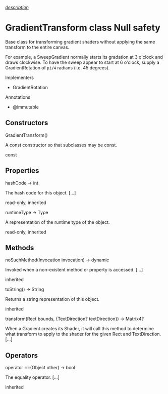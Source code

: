 [*description*][description]

# GradientTransform class Null safety #

Base class for transforming gradient shaders without applying the same transform to the entire canvas.

For example, a SweepGradient normally starts its gradation at 3 o'clock and draws clockwise. To have the sweep appear to start at 6 o'clock, supply a GradientRotation of `pi/4` radians (i.e. 45 degrees).

Implementers

 *  GradientRotation

Annotations

 *  @immutable

## Constructors ##

GradientTransform()

A const constructor so that subclasses may be const.

const

## Properties ##

hashCode → int

The hash code for this object. \[...\]

read-only, inherited

runtimeType → Type

A representation of the runtime type of the object.

read-only, inherited

## Methods ##

noSuchMethod(Invocation invocation) → dynamic

Invoked when a non-existent method or property is accessed. \[...\]

inherited

toString() → String

Returns a string representation of this object.

inherited

transform(Rect bounds, \{TextDirection? textDirection\}) → Matrix4?

When a Gradient creates its Shader, it will call this method to determine what transform to apply to the shader for the given Rect and TextDirection. \[...\]

## Operators ##

operator ==(Object other) → bool

The equality operator. \[...\]

inherited


[description]: https://github.com/flutter/flutter/blob/master/packages/flutter/lib/src/painting/gradient.dart#L70